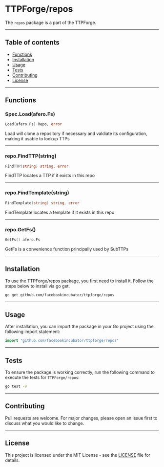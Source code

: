 # TTPForge/repos

The `repos` package is a part of the TTPForge.

---

## Table of contents

- [Functions](#functions)
- [Installation](#installation)
- [Usage](#usage)
- [Tests](#tests)
- [Contributing](#contributing)
- [License](#license)

---

## Functions

### Spec.Load(afero.Fs)

```go
Load(afero.Fs) Repo, error
```

Load will clone a repository if necessary and valdiate
its configuration, making it usable to lookup TTPs

---

### repo.FindTTP(string)

```go
FindTTP(string) string, error
```

FindTTP locates a TTP if it exists in this repo

---

### repo.FindTemplate(string)

```go
FindTemplate(string) string, error
```

FindTemplate locates a template if it exists in this repo

---

### repo.GetFs()

```go
GetFs() afero.Fs
```

GetFs is a convenience function principally used by SubTTPs

---

## Installation

To use the TTPForge/repos package, you first need to install it.
Follow the steps below to install via go get.

```bash
go get github.com/facebookincubator/ttpforge/repos
```

---

## Usage

After installation, you can import the package in your Go project
using the following import statement:

```go
import "github.com/facebookincubator/ttpforge/repos"
```

---

## Tests

To ensure the package is working correctly, run the following
command to execute the tests for `TTPForge/repos`:

```bash
go test -v
```

---

## Contributing

Pull requests are welcome. For major changes,
please open an issue first to discuss what
you would like to change.

---

## License

This project is licensed under the MIT
License - see the [LICENSE](../LICENSE)
file for details.
